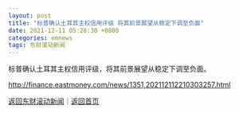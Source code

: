 ```yaml
---
layout: post
title: "标普确认土耳其主权信用评级 将其前景展望从稳定下调至负面"
date: 2021-12-11 05:28:30 +0800
categories: emnews
tags: 东财滚动新闻
---
```


标普确认土耳其主权信用评级，将其前景展望从稳定下调至负面。

<http://finance.eastmoney.com/news/1351,202112112210303257.html>

[返回东财滚动新闻](//finews.withounder.com/emnews/)｜[返回首页](//finews.withounder.com/)